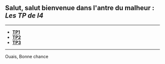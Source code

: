 ## Salut, salut bienvenue dans l'antre du malheur : *Les TP de I4*
---
- [**TP1**](TP1\Main.md)
- [**TP2**](TP2\Main.md)
- [**TP3**](TP3\Main.md)
---
Ouais, Bonne chance
